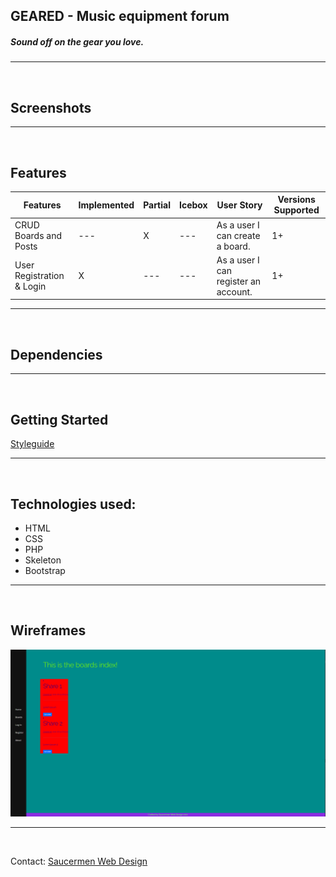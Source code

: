 ## GEARED - Music equipment forum
##### Sound off on the gear you love.
<hr />
<br />

## Screenshots
<hr />
<br />

## Features
|Features|Implemented|Partial|Icebox|User Story|Versions Supported|
|--------|-------|-----------|--------------------|----------|------------------|
|CRUD Boards and Posts| --- | X | --- | As a user I can create a board. | 1+ |
|User Registration & Login| X | --- | --- | As a user I can register an account. | 1+ |
<hr />
<br />

## Dependencies
<hr />
<br />

## Getting Started
[Styleguide](./styleguide.md)
<hr />
<br />

## Technologies used:
 * HTML 
 * CSS
 * PHP
 * Skeleton
 * Bootstrap
<hr />
<br />

## Wireframes
![Wireframe](/Assets/images/basic-boards-in-dev.png)
<hr />
<br />

Contact: [Saucermen Web Design](mailto:saucermenwebdesign@gmail.com)